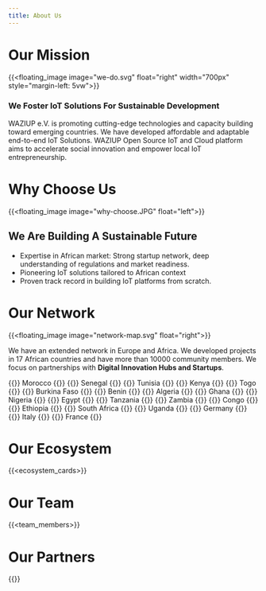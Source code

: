 ```yaml
---
title: About Us
---
```


Our Mission
===========

{{<floating_image image="we-do.svg" float="right" width="700px" style="margin-left: 5vw">}}

### We Foster IoT Solutions For Sustainable Development

WAZIUP e.V. is promoting cutting-edge technologies and capacity building toward emerging countries. We have developed affordable and adaptable end-to-end IoT Solutions. WAZIUP Open Source IoT and Cloud platform aims to accelerate social innovation and empower local IoT entrepreneurship.


Why Choose Us
============


{{<floating_image image="why-choose.JPG" float="left">}}

## We Are Building A Sustainable Future

- Expertise in African market: Strong startup network, deep understanding of regulations and market readiness.
- Pioneering IoT solutions tailored to African context
- Proven track record in building IoT platforms from scratch.


Our Network
===========


{{<floating_image image="network-map.svg" float="right">}}

We have an extended network in Europe and Africa. We developed projects in 17 African countries and have more than 10000 community members. We focus on partnerships with **Digital Innovation Hubs and Startups**.


{{<chip>}} Morocco {{</chip>}} {{<chip>}} Senegal {{</chip>}} {{<chip>}} Tunisia {{</chip>}}
{{<chip>}} Kenya {{</chip>}}
{{<chip>}} Togo {{</chip>}}
{{<chip>}} Burkina Faso {{</chip>}}
{{<chip>}} Benin {{</chip>}}
{{<chip>}} Algeria {{</chip>}}
{{<chip>}} Ghana {{</chip>}}
{{<chip>}} Nigeria {{</chip>}}
{{<chip>}} Egypt {{</chip>}}
{{<chip>}} Tanzania {{</chip>}}
{{<chip>}} Zambia {{</chip>}}
{{<chip>}} Congo {{</chip>}}
{{<chip>}} Ethiopia {{</chip>}}
{{<chip>}} South Africa {{</chip>}}
{{<chip>}} Uganda {{</chip>}}
{{<chip>}} Germany {{</chip>}}
{{<chip>}} Italy {{</chip>}}
{{<chip>}} France {{</chip>}}


Our Ecosystem
=============

{{<ecosystem_cards>}}


Our Team
========

{{<team_members>}}


Our Partners
============

{{<logoshow>}}
